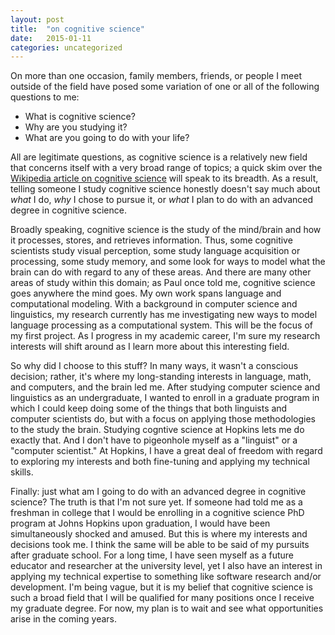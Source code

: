 ```yaml
---
layout: post
title:  "on cognitive science"
date:   2015-01-11
categories: uncategorized
---
```

On more than one occasion, family members, friends, or people I meet outside of the field have posed some variation of one or all of the following questions to me:

* What is cognitive science? 
* Why are you studying it? 
* What are you going to do with your life?

All are legitimate questions, as cognitive science is a relatively new field that concerns itself with a very broad range of topics; a quick skim over the [Wikipedia article on cognitive science](http://en.wikipedia.org/wiki/Cognitive_science) will speak to its breadth. As a result, telling someone I study cognitive science honestly doesn't say much about *what* I do, *why* I chose to pursue it, or *what* I plan to do with an advanced degree in cognitive science.

Broadly speaking, cognitive science is the study of the mind/brain and how it processes, stores, and retrieves information. Thus, some cognitive scientists study visual perception, some study language acquisition or processing, some study memory, and some look for ways to model what the brain can do with regard to any of these areas. And there are many other areas of study within this domain; as Paul once told me, cognitive science goes anywhere the mind goes. My own work spans language and computational modeling. With a background in computer science and linguistics, my research currently has me investigating new ways to model language processing as a computational system. This will be the focus of my first project. As I progress in my academic career, I'm sure my research interests will shift around as I learn more about this interesting field.

So why did I choose to this stuff? In many ways, it wasn't a conscious decision; rather, it's where my long-standing interests in language, math, and computers, and the brain led me. After studying computer science and linguistics as an undergraduate, I wanted to enroll in a graduate program in which I could keep doing some of the things that both linguists and computer scientists do, but with a focus on applying those methodologies to the study the brain. Studying cogntive science at Hopkins lets me do exactly that. And I don't have to pigeonhole myself as a "linguist" or a "computer scientist." At Hopkins, I have a great deal of freedom with regard to exploring my interests and both fine-tuning and applying my technical skills.

Finally: just what am I going to do with an advanced degree in cognitive science? The truth is that I'm not sure yet. If someone had told me as a freshman in college that I would be enrolling in a cognitive science PhD program at Johns Hopkins upon graduation, I would have been simultaneously shocked and amused. But this is where my interests and decisions took me. I think the same will be able to be said of my pursuits after graduate school. For a long time, I have seen myself as a future educator and researcher at the university level, yet I also have an interest in applying my technical expertise to something like software research and/or development. I'm being vague, but it is my belief that cognitive science is such a broad field that I will be qualified for many positions once I receive my graduate degree. For now, my plan is to wait and see what opportunities arise in the coming years.
